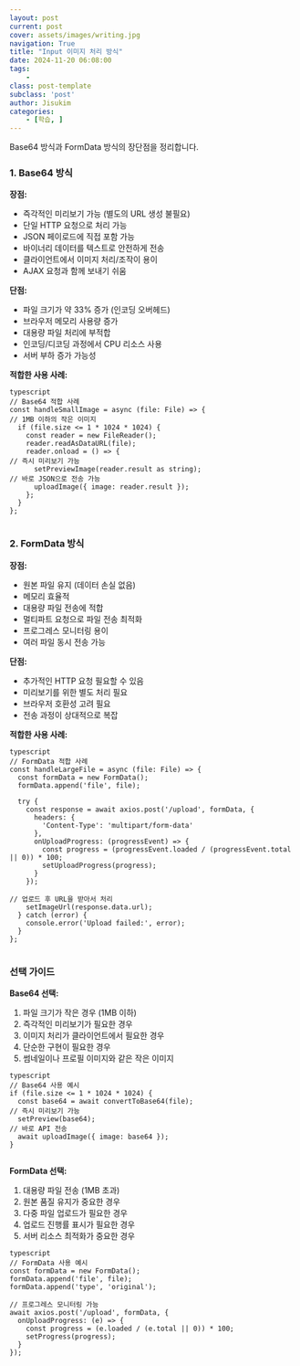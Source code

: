 ```yaml
---
layout: post
current: post
cover: assets/images/writing.jpg
navigation: True
title: "Input 이미지 처리 방식"
date: 2024-11-20 06:08:00
tags:
    - 
class: post-template
subclass: 'post'
author: Jisukim
categories:
    - [학습, ]
---
```



Base64 방식과 FormData 방식의 장단점을 정리합니다.


### 1. Base64 방식


**장점:**

- 즉각적인 미리보기 가능 (별도의 URL 생성 불필요)
- 단일 HTTP 요청으로 처리 가능
- JSON 페이로드에 직접 포함 가능
- 바이너리 데이터를 텍스트로 안전하게 전송
- 클라이언트에서 이미지 처리/조작이 용이
- AJAX 요청과 함께 보내기 쉬움

**단점:**

- 파일 크기가 약 33% 증가 (인코딩 오버헤드)
- 브라우저 메모리 사용량 증가
- 대용량 파일 처리에 부적합
- 인코딩/디코딩 과정에서 CPU 리소스 사용
- 서버 부하 증가 가능성

**적합한 사용 사례:**



```
typescript
// Base64 적합 사례
const handleSmallImage = async (file: File) => {
// 1MB 이하의 작은 이미지
  if (file.size <= 1 * 1024 * 1024) {
    const reader = new FileReader();
    reader.readAsDataURL(file);
    reader.onload = () => {
// 즉시 미리보기 가능
      setPreviewImage(reader.result as string);
// 바로 JSON으로 전송 가능
      uploadImage({ image: reader.result });
    };
  }
};


```



### 2. FormData 방식


**장점:**

- 원본 파일 유지 (데이터 손실 없음)
- 메모리 효율적
- 대용량 파일 전송에 적합
- 멀티파트 요청으로 파일 전송 최적화
- 프로그레스 모니터링 용이
- 여러 파일 동시 전송 가능

**단점:**

- 추가적인 HTTP 요청 필요할 수 있음
- 미리보기를 위한 별도 처리 필요
- 브라우저 호환성 고려 필요
- 전송 과정이 상대적으로 복잡

**적합한 사용 사례:**



```
typescript
// FormData 적합 사례
const handleLargeFile = async (file: File) => {
  const formData = new FormData();
  formData.append('file', file);

  try {
    const response = await axios.post('/upload', formData, {
      headers: {
        'Content-Type': 'multipart/form-data'
      },
      onUploadProgress: (progressEvent) => {
        const progress = (progressEvent.loaded / (progressEvent.total || 0)) * 100;
        setUploadProgress(progress);
      }
    });

// 업로드 후 URL을 받아서 처리
    setImageUrl(response.data.url);
  } catch (error) {
    console.error('Upload failed:', error);
  }
};


```



### 선택 가이드


**Base64 선택:**

1. 파일 크기가 작은 경우 (1MB 이하)
2. 즉각적인 미리보기가 필요한 경우
3. 이미지 처리가 클라이언트에서 필요한 경우
4. 단순한 구현이 필요한 경우
5. 썸네일이나 프로필 이미지와 같은 작은 이미지


```
typescript
// Base64 사용 예시
if (file.size <= 1 * 1024 * 1024) {
  const base64 = await convertToBase64(file);
// 즉시 미리보기 가능
  setPreview(base64);
// 바로 API 전송
  await uploadImage({ image: base64 });
}


```



**FormData 선택:**

1. 대용량 파일 전송 (1MB 초과)
2. 원본 품질 유지가 중요한 경우
3. 다중 파일 업로드가 필요한 경우
4. 업로드 진행률 표시가 필요한 경우
5. 서버 리소스 최적화가 중요한 경우


```
typescript
// FormData 사용 예시
const formData = new FormData();
formData.append('file', file);
formData.append('type', 'original');

// 프로그레스 모니터링 가능
await axios.post('/upload', formData, {
  onUploadProgress: (e) => {
    const progress = (e.loaded / (e.total || 0)) * 100;
    setProgress(progress);
  }
});


```


